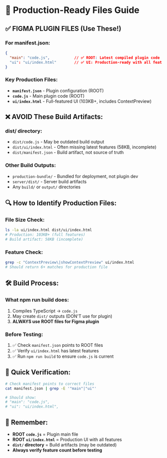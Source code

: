 # 🚀 Production-Ready Files Guide

## ✅ **FIGMA PLUGIN FILES** (Use These!)

### **For manifest.json:**
```json
{
  "main": "code.js",           // ✅ ROOT: Latest compiled plugin code
  "ui": "ui/index.html"        // ✅ UI: Production-ready with all features
}
```

### **Key Production Files:**
- **`manifest.json`** - Plugin configuration (ROOT)
- **`code.js`** - Main plugin code (ROOT) 
- **`ui/index.html`** - Full-featured UI (103KB+, includes ContextPreview)

## ❌ **AVOID These Build Artifacts:**

### **dist/ directory:**
- `dist/code.js` - May be outdated build output
- `dist/ui/index.html` - Often missing latest features (58KB, incomplete)
- `dist/manifest.json` - Build artifact, not source of truth

### **Other Build Outputs:**
- `production-bundle/` - Bundled for deployment, not plugin dev
- `server/dist/` - Server build artifacts
- Any `build/` or `output/` directories

## 🔍 **How to Identify Production Files:**

### **File Size Check:**
```bash
ls -la ui/index.html dist/ui/index.html
# Production: 103KB+ (full features)
# Build artifact: 58KB (incomplete)
```

### **Feature Check:**
```bash
grep -c "ContextPreview\|showContextPreview" ui/index.html
# Should return 6+ matches for production file
```

## 🛠 **Build Process:**

### **What npm run build does:**
1. Compiles TypeScript → `code.js` 
2. May create `dist/` outputs (DON'T use for plugin)
3. **ALWAYS use ROOT files for Figma plugin**

### **Before Testing:**
1. ✅ Check `manifest.json` points to ROOT files
2. ✅ Verify `ui/index.html` has latest features
3. ✅ Run `npm run build` to ensure `code.js` is current

## 🎯 **Quick Verification:**
```bash
# Check manifest points to correct files
cat manifest.json | grep -E '"main"|"ui"'

# Should show:
# "main": "code.js",
# "ui": "ui/index.html",
```

## 📝 **Remember:**
- **ROOT `code.js`** = Plugin main file
- **ROOT `ui/index.html`** = Production UI with all features  
- **`dist/` directory** = Build artifacts (may be outdated)
- **Always verify feature count before testing**